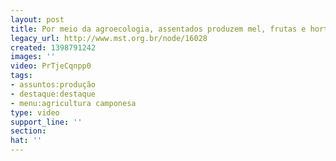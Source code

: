 ```yaml
---
layout: post
title: Por meio da agroecologia, assentados produzem mel, frutas e hortaliças
legacy_url: http://www.mst.org.br/node/16028
created: 1398791242
images: ''
video: PrTjeCqnpp0
tags:
- assuntos:produção
- destaque:destaque
- menu:agricultura camponesa
type: video
support_line: ''
section: 
hat: ''
---
```

<p><object width="600" height="500" data="http://www.youtube.com/v/PrTjeCqnpp0" type="application/x-shockwave-flash"><param name="src" value="http://www.youtube.com/v/PrTjeCqnpp0"></object></p>
